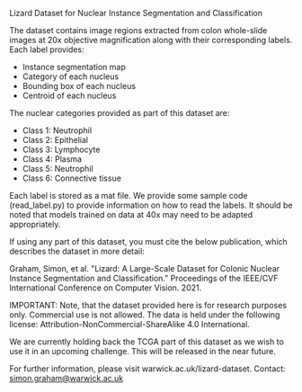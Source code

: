 Lizard Dataset for Nuclear Instance Segmentation and Classification

The dataset contains image regions extracted from colon whole-slide images at 20x objective magnification along with their corresponding labels. Each label provides:

- Instance segmentation map
- Category of each nucleus
- Bounding box of each nucleus
- Centroid of each nucleus

The nuclear categories provided as part of this dataset are:

- Class 1: Neutrophil
- Class 2: Epithelial
- Class 3: Lymphocyte
- Class 4: Plasma
- Class 5: Neutrophil
- Class 6: Connective tissue

Each label is stored as a mat file. We provide some sample code (read_label.py) to provide information on how to read the labels. It should be noted that models trained on data at 40x may need to be adapted appropriately.

If using any part of this dataset, you must cite the below publication, which describes the dataset in more detail:

Graham, Simon, et al. "Lizard: A Large-Scale Dataset for Colonic Nuclear Instance Segmentation and Classification." Proceedings of the IEEE/CVF International Conference on Computer Vision. 2021.

IMPORTANT: Note, that the dataset provided here is for research purposes only. Commercial use is not allowed. The data is held under the following license: Attribution-NonCommercial-ShareAlike 4.0 International.

We are currently holding back the TCGA part of this dataset as we wish to use it in an upcoming challenge. This will be released in the near future. 

For further information, please visit warwick.ac.uk/lizard-dataset.
Contact: simon.graham@warwick.ac.uk 

